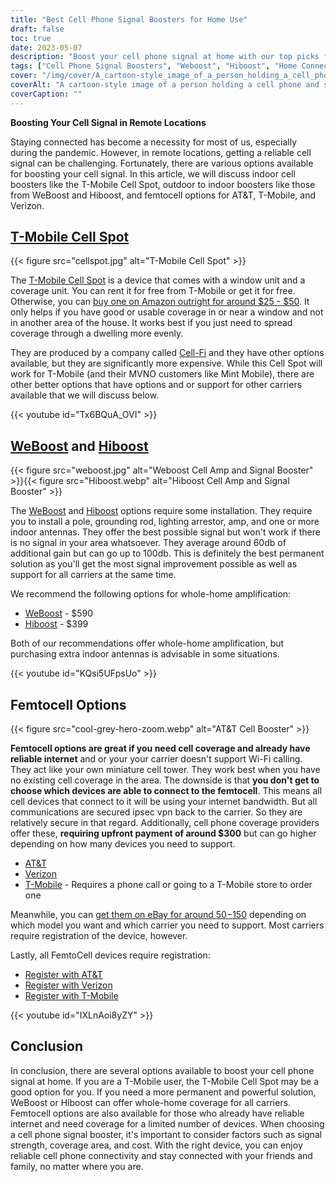 ```yaml
---
title: "Best Cell Phone Signal Boosters for Home Use"
draft: false
toc: true
date: 2023-05-07
description: "Boost your cell phone signal at home with our top picks for reliable connectivity and whole-home coverage."
tags: ["Cell Phone Signal Boosters", "Weboost", "Hiboost", "Home Connectivity", "Cell Phone Coverage", "Femtocell", "Cellular Signal Amplifiers", "Wireless Signal Boosters", "Signal Boosting Devices", "Mobile Connectivity", "Cell Phone Reception", "Home Internet", "Wireless Boosters", "Electronics", "Home Improvement", "Telecommunications", "Technology", "Smart Homes", "Wifi Calling", "Mobile Network"]
cover: "/img/cover/A_cartoon-style_image_of_a_person_holding_a_cell_phone.png"
coverAlt: "A cartoon-style image of a person holding a cell phone and standing next to a booster with signal bars increasing."
coverCaption: ""
---
```

**Boosting Your Cell Signal in Remote Locations**

Staying connected has become a necessity for most of us, especially during the pandemic. However, in remote locations, getting a reliable cell signal can be challenging. Fortunately, there are various options available for boosting your cell signal. In this article, we will discuss indoor cell boosters like the T-Mobile Cell Spot, outdoor to indoor boosters like those from WeBoost and Hiboost, and femtocell options for AT&T, T-Mobile, and Verizon.

## [T-Mobile Cell Spot](https://amzn.to/41cXppc)

{{< figure src="cellspot.jpg" alt="T-Mobile Cell Spot" >}}

The [T-Mobile Cell Spot](https://amzn.to/41cXppc) is a device that comes with a window unit and a coverage unit. You can rent it for free from T-Mobile or get it for free. Otherwise, you can [buy one on Amazon outright for around $25 - $50](https://amzn.to/41cXppc). It only helps if you have good or usable coverage in or near a window and not in another area of the house. It works best if you just need to spread coverage through a dwelling more evenly. 

They are produced by a company called [Cell-Fi](https://nextivityinc.com/products/) and they have other options available, but they are significantly more expensive. While this Cell Spot will work for T-Mobile (and their MVNO customers like Mint Mobile), there are other better options that have options and or support for other carriers available that we will discuss below.

{{< youtube id="Tx6BQuA_OVI" >}}

## [WeBoost](https://amzn.to/42chuNG) and [Hiboost](https://amzn.to/3NPsSL6)

{{< figure src="weboost.jpg" alt="Weboost Cell Amp and Signal Booster" >}}{{< figure src="Hiboost.webp" alt="Hiboost Cell Amp and Signal Booster" >}}

The [WeBoost](https://amzn.to/42chuNG) and [Hiboost](https://amzn.to/3NPsSL6) options require some installation. They require you to install a pole, grounding rod, lighting arrestor, amp, and one or more indoor antennas. They offer the best possible signal but won't work if there is no signal in your area whatsoever. They average around 60db of additional gain but can go up to 100db. This is definitely the best permanent solution as you'll get the most signal improvement possible as well as support for all carriers at the same time. 

We recommend the following options for whole-home amplification:

- [WeBoost](https://amzn.to/42chuNG) - $590
- [Hiboost](https://amzn.to/3NPsSL6) - $399

Both of our recommendations offer whole-home amplification, but purchasing extra indoor antennas is advisable in some situations.

{{< youtube id="KQsi5UFpsUo" >}}

## Femtocell Options

{{< figure src="cool-grey-hero-zoom.webp" alt="AT&T Cell Booster" >}}

**Femtocell options are great if you need cell coverage and already have reliable internet** and or your your carrier doesn't support Wi-Fi calling. 
They act like your own miniature cell tower.
They work best when you have no existing cell coverage in the area.
The downside is that **you don't get to choose which devices are able to connect to the femtocell**. This means all cell devices that connect to it will be using your internet bandwidth. But all communications are secured ipsec vpn back to the carrier. So they are relatively secure in that regard. 
Additionally, cell phone coverage providers offer these, **requiring upfront payment of around $300** but can go higher depending on how many devices you need to support. 
 
- [AT&T](https://www.att.com/buy/accessories/Specialty-Items/att-cell-booster.html)
- [Verizon](https://www.verizon.com/products/verizon-lte-network-extender/)
- [T-Mobile](https://www.t-mobile.com/support/coverage/4g-lte-cellspot) - Requires a phone call or going to a T-Mobile store to order one

Meanwhile, you can [get them on eBay for around $50-$150](https://www.ebay.com/sch/i.html?_nkw=femtocell) depending on which model you want and which carrier you need to support. Most carriers require registration of the device, however.

Lastly, all FemtoCell devices require registration:

- [Register with AT&T](https://www.att.com/device-support/article/wireless/KM1458172/ATT/ATTSS2FII)
- [Register with Verizon](https://www.verizonwireless.com/content/wcms/overlays/register-signal-booster.html)
- [Register with T-Mobile](https://www.t-mobile.com/support/coverage/4g-lte-cellspot)

{{< youtube id="IXLnAoi8yZY" >}}

## Conclusion

In conclusion, there are several options available to boost your cell phone signal at home. If you are a T-Mobile user, the T-Mobile Cell Spot may be a good option for you. If you need a more permanent and powerful solution, WeBoost or Hiboost can offer whole-home coverage for all carriers. Femtocell options are also available for those who already have reliable internet and need coverage for a limited number of devices. When choosing a cell phone signal booster, it's important to consider factors such as signal strength, coverage area, and cost. With the right device, you can enjoy reliable cell phone connectivity and stay connected with your friends and family, no matter where you are.
